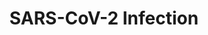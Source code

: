 ---
annotations:
- type: Pathway Ontology
  value: disease pathway
- type: Pathway Ontology
  value: infectious disease pathway
- type: Disease Ontology
  value: severe acute respiratory syndrome
- type: Disease Ontology
  value: viral infectious disease
authors:
- ReactomeTeam
- DeSl
description: This pathway, SARS-CoV-2 infection of human cells (COVID-19), was initially
  generated via electronic inference from the manually curated and reviewed Reactome
  SARS-CoV-1 (Human SARS coronavirus) infection pathway. The inference process created
  SARS-CoV-2 events corresponding to each event in the SARS-CoV-1 pathway and populated
  those events with SARS-CoV-2 protein-containing physical entities based on orthology
  to SARS-CoV-1 proteins (https://reactome.org/documentation/inferred-events). All
  of these computationally created events and entities have been reviewed by Reactome
  curators and modified as appropriate where recently published experimental data
  indicate the existences of differences between the molecular details of the SARS-CoV-1
  and SARS-CoV-2 infection pathways.<br><br>SARSâ€‘CoVâ€‘2 infection begins with the
  binding of viral S (spike) protein to cell surface angiotensin converting enzyme
  2 (ACE2) and endocytosis of the bound virion. Within the endocytic vesicle, host
  proteases mediate cleavage of S protein into S1 and S2 fragments, leading to S2â€‘mediated
  fusion of the viral and host endosome membranes and release of the viral capsid
  into the host cell cytosol. The capsid is uncoated to free the viral genomic RNA,
  whose capâ€‘dependent translation produces polyprotein pp1a and, by means of a 1â€‘base
  frameshift, polyprotein pp1ab. Autoproteolytic cleavage of pp1a and pp1ab generates
  15 or 16 nonstructural proteins (nsps) with various functions. Importantly, the
  RNA dependent RNA polymerase (RdRP) activity is encoded in nsp12. Nsp3, 4, and 6
  induce rearrangement of the cellular endoplasmic reticulum membrane to form cytosolic
  double membrane vesicles (DMVs) where the viral replication transcription complex
  is assembled and anchored. With viral genomic RNA as a template, viral replicaseâ€‘transcriptase
  synthesizes a full length negative sense antigenome, which in turn serves as a template
  for the synthesis of new genomic RNA. The replicaseâ€‘transcriptase can also switch
  template during discontinuous transcription of the genome at transcription regulated
  sequences to produce a nested set of negativeâ€‘sense subgenomic (sg) RNAs, which
  are used as templates for the synthesis of positiveâ€‘sense sgRNAs that are translated
  to generate viral proteins. Finally, viral particle assembly occurs in the ER Golgi
  intermediate compartment (ERGIC). Viral M protein provides the scaffold for virion
  morphogenesis (Hartenian et al. 2020; Fung & Liu 2019; Masters 2006).  View original
  pathway at [http://www.reactome.org/PathwayBrowser/#DIAGRAM=9694516 Reactome].
last-edited: 2021-01-25
organisms:
- Homo sapiens
redirect_from:
- /index.php/Pathway:WP5021
- /instance/WP5021
schema-jsonld:
- '@context': https://schema.org/
  '@id': https://wikipathways.github.io/pathways/WP5021.html
  '@type': Dataset
  creator:
    '@type': Organization
    name: WikiPathways
  description: This pathway, SARS-CoV-2 infection of human cells (COVID-19), was initially
    generated via electronic inference from the manually curated and reviewed Reactome
    SARS-CoV-1 (Human SARS coronavirus) infection pathway. The inference process created
    SARS-CoV-2 events corresponding to each event in the SARS-CoV-1 pathway and populated
    those events with SARS-CoV-2 protein-containing physical entities based on orthology
    to SARS-CoV-1 proteins (https://reactome.org/documentation/inferred-events). All
    of these computationally created events and entities have been reviewed by Reactome
    curators and modified as appropriate where recently published experimental data
    indicate the existences of differences between the molecular details of the SARS-CoV-1
    and SARS-CoV-2 infection pathways.<br><br>SARSâ€‘CoVâ€‘2 infection begins with
    the binding of viral S (spike) protein to cell surface angiotensin converting
    enzyme 2 (ACE2) and endocytosis of the bound virion. Within the endocytic vesicle,
    host proteases mediate cleavage of S protein into S1 and S2 fragments, leading
    to S2â€‘mediated fusion of the viral and host endosome membranes and release of
    the viral capsid into the host cell cytosol. The capsid is uncoated to free the
    viral genomic RNA, whose capâ€‘dependent translation produces polyprotein pp1a
    and, by means of a 1â€‘base frameshift, polyprotein pp1ab. Autoproteolytic cleavage
    of pp1a and pp1ab generates 15 or 16 nonstructural proteins (nsps) with various
    functions. Importantly, the RNA dependent RNA polymerase (RdRP) activity is encoded
    in nsp12. Nsp3, 4, and 6 induce rearrangement of the cellular endoplasmic reticulum
    membrane to form cytosolic double membrane vesicles (DMVs) where the viral replication
    transcription complex is assembled and anchored. With viral genomic RNA as a template,
    viral replicaseâ€‘transcriptase synthesizes a full length negative sense antigenome,
    which in turn serves as a template for the synthesis of new genomic RNA. The replicaseâ€‘transcriptase
    can also switch template during discontinuous transcription of the genome at transcription
    regulated sequences to produce a nested set of negativeâ€‘sense subgenomic (sg)
    RNAs, which are used as templates for the synthesis of positiveâ€‘sense sgRNAs
    that are translated to generate viral proteins. Finally, viral particle assembly
    occurs in the ER Golgi intermediate compartment (ERGIC). Viral M protein provides
    the scaffold for virion morphogenesis (Hartenian et al. 2020; Fung & Liu 2019;
    Masters 2006).  View original pathway at [http://www.reactome.org/PathwayBrowser/#DIAGRAM=9694516
    Reactome].
  keywords:
  - 'VHL '
  - 'pp1a-nsp3 '
  - nsp1
  - tetramer:glycosylated-ACE2
  - 'CTSL(114-288) '
  - Ub
  - N-glycan-PALM-Spike
  - 'pp1ab-nsp1 '
  - 'MGAT4C '
  - pp1ab-nsp3-4
  - 'PARP14 '
  - nsp9 dimer
  - 'CHMP4C '
  - 'GSK3B '
  - 'SARS-CoV-2 nascent genomic RNA complement (minus strand) with mismatched 3''
    nucleotide '
  - 'phospho-SUMO1-K62-ADPr-p-S177-Ncap '
  - nsp7:nsp8:nsp12:nsp14:nsp10:nsp13:nsp15
  - 'ST3GAL2 '
  - S-adenosyl-L-methionine
  - 'pp1a-nsp8 '
  - pp1ab-nsp7
  - 3CLp
  - 'm7G(5'')pppAm-capped,polyadenylated mRNA7 '
  - di-antennary
  - 'SUMO1-C93-UBE2I '
  - 9b
  - 'NHC '
  - 'TMPRSS2 '
  - 'm7GpppA-mRNA7 '
  - TMPRSS2:TMPRSS2
  - 'UBB(77-152) '
  - unfolded Spike
  - S-adenosyl-L-homocysteine
  - 'S1:S2:M:E:encapsidated SARS-CoV-2 genomic RNA: 7a:O-glycosyl 3a tetramer'
  - 'STT3A '
  - nucleotide
  - 'm7GpppA-mRNA5 '
  - 'mRNA4 minus strand '
  - nsp4
  - nucleoside
  - 'CHMP6 '
  - phospho-p-S177,S181,S185,S187,S189,S191,S195,T199,S203,S207-N
  - 'pp1ab-nsp12 '
  - RNA
  - RB1
  - nsp7:nsp8:nsp12:nsp14:nsp10
  - phospho-p-S177-Ncap
  - 'm7G(5'')pppAm-capped SARS-CoV-2 genomic RNA complement (minus strand) '
  - 'GSK3A '
  - RNA:O-glycosyl 3a
  - m7G(5')pppAm-capped
  - pp1ab-nsp9
  - 'm7G(5'')pppAm-mRNA9 '
  - (plus strand)
  - 'UBC(305-380) '
  - 'm7G(5'')pppAm-mRNA4 '
  - 'm7G(5'')pppAm-capped,polyadenylated-mRNA9 '
  - 'tri-antennary N-glycan-PALM-Spike '
  - m7GpppA-SARS-CoV-2
  - pp1ab
  - 'N-glycan pp1ab-nsp3 '
  - pp1a-nsp10
  - 3xPalmC-E
  - 'mRNA6 minus strand '
  - 'CHMP7 '
  - 'PARP16 '
  - 'UBC(229-304) '
  - dimer:Î±-Ketoamides
  - nsp3:nsp4:nsp6
  - VHL
  - 'UBB(1-76) '
  - (Man)9 (PP-Dol)1
  - primer:RTC
  - 'PARP6 '
  - SARS-CoV-2
  - gRNA with secondary
  - Spike trimer
  - 'CHMP3 '
  - 'm7GpppA-mRNA3 '
  - strand):RTC
  - pp1ab-nsp15
  - 3a tetramer
  - SARS-CoV-2 gRNA:RTC
  - 'M '
  - SUMO1:C93-UBE2I
  - 'pp1ab-nsp13 '
  - 'N-glycan pp1ab-nsp3-4 '
  - SARS coronavirus
  - phospho-ADPr-p-S177-Ncap
  - 'mRNA7a minus strand '
  - 'UBC(153-228) '
  - m7G(5')pppAm-capped,polyadenylated mRNA2
  - 'GANAB '
  - Host Derived Lipid
  - TMPRSS2 inhibitors
  - 'glycosylated-ACE2 '
  - RNA (plus strand)
  - pp1a-3CL
  - 'm7G(5'')pppAm-capped,polyadenylated mRNA3 '
  - VCP
  - 'pp1ab-nsp14 '
  - M lattice
  - 'PIK3C3 '
  - 'RPN2 '
  - Ub-3xPalmC-E
  - 3CLp dimer
  - pp1a-nsp8
  - gRNA:RTC:RNA primer
  - 'PIK3R4 '
  - pp1a
  - 'TUSC3(1-348) '
  - 7a:O-glycosyl
  - glycosylated-ACE2
  - NTP
  - nsp13:DDX5
  - pp1a-nsp11
  - beta-D-glucose
  - 'mRNA7b minus strand '
  - 'ST3GAL3 '
  - Î±-Ketoamides
  - 'm7G(5'')pppAm-mRNA2 '
  - 'ST6GALNAC2 '
  - 'mRNA6 '
  - CTSL:CTSL inhibitors
  - 'm7G(5'')pppAm-capped,polyadenylated mRNA2 '
  - 'mRNA5 minus strand '
  - SUMO-p-Ncap
  - (minus strand)
  - N
  - fully glycosylated
  - 'N-glycan pp1a-nsp3 '
  - phospho-SUMO1-K62-ADPr-p-S177-Ncap
  - 'S3:M:E:encapsidated '
  - pentamer
  - nascent M
  - GSK3
  - GSK3B
  - 'pp1ab-nsp15 '
  - '7a '
  - 'UBC(533-608) '
  - MGAT5
  - 'high-mannose N-glycan-PALM-Spike '
  - CTSL inhibitors
  - 'm7G(5'')pppAm-capped,polyadenylated mRNA6 '
  - 'ZCRB1 '
  - ESCRT-III
  - 'ST6GALNAC3 '
  - MAN2A1
  - N-glycan nsp3-4
  - pp1a-nsp7
  - 14-sugar N-glycan
  - pp1ab-nsp6
  - 'mRNA9 '
  - nsp16:VHL
  - nsp7:nsp8:nsp12:nsp14:nsp10:nsp13
  - 'm7GpppA-mRNA8 '
  - 'S1:S2:M:E:'
  - 'pp1a-nsp9 '
  - 'UBC(609-684) '
  - pp1ab-nsp5
  - structure
  - nsp7:nsp8:nsp12
  - nsp3
  - nsp15 hexamer
  - N-glycan M
  - GALNT1
  - 'pp1a-nsp1 '
  - 'DDOST '
  - OST complex
  - 'm7GpppA-mRNA6 '
  - 'UBC(457-532) '
  - 'pp1a-nsp2 '
  - 'pp1ab-nsp7 '
  - ATP
  - m7G(5')pppAm-capped,polyadenylated-mRNA9
  - m7G(5')pppAm-capped,polyadenylated mRNA5
  - pp1ab-nsp12
  - nsp15:RB1
  - N-glycan folded
  - 'pp1ab-nsp2 '
  - nsp10
  - 'RPS27A(1-76) '
  - 'pp1a-nsp6 '
  - protein:encapsidated SARS-CoV-2 genomic RNA
  - strand subgenomic
  - high-mannose
  - 'PARP10 '
  - 'complex N-glycan-PALM-Spike S1 Fragment '
  - 'pp1a-nsp1-4 '
  - 'N-glycan M '
  - m7G(5')pppAm-capped,polyadenylated mRNA3
  - genomic RNA
  - sialyltransferases
  - 'm7G(5'')pppAm-capped,polyadenylated mRNA4 '
  - CMP
  - nsp8
  - pp1ab-nsp13
  - tetramer
  - gRNA:RTC:nascent
  - N-glycan nsp4
  - ADP
  - 'BECN1 '
  - 'mRNA7a '
  - a nucleotide sugar
  - NAM
  - 'HCQ '
  - 'RNA:'
  - 'pp1ab-nsp4 '
  - inhibitors
  - Pi
  - 'RPN1 '
  - 'UVRAG '
  - ZCRB1:m7G(5')pppAm-capped, polyadenylated SARS-CoV-2 genomic RNA (plus strand)
  - mRNAs
  - lattice:E
  - 'MOGS '
  - CQ2+, HCQ2+
  - 'ST6GAL1 '
  - Spike
  - N-glycan nsp3
  - MGAT4s
  - 'complex N-glycan-PALM-Spike S2 Fragment '
  - 5'-diphosphate(3-)
  - pp1a-nsp1-4
  - 'CHMP4B '
  - nucleotide-sugar
  - Bilayer Membrane
  - 'pp1a-3CL '
  - 'mRNA9 minus strand '
  - 7a
  - trimer
  - 3a:membranous
  - FURIN
  - 'UBE2I-G97-SUMO1 '
  - 'mRNA5 '
  - nsp5
  - ER
  - 'ST6GALNAC4 '
  - O-glycosyl 3a
  - Cathepsin L1
  - NAD+
  - 'CHMP4A '
  - 'teicoplanin '
  - M
  - genomic
  - UVRAG complex
  - 'MAN1B1 '
  - 'pp1ab-nsp1-4 '
  - palmitoyl-CoA
  - GalNAc-O-3a
  - 'camostat '
  - 'SARS-CoV-2 nascent genomic RNA complement (minus strand) '
  - polyadenylated
  - 'mRNA8 '
  - ER-alpha-glucosidase
  - RTC
  - 'm7G(5'')pppAm-capped,polyadenylated mRNA8 '
  - 'm7G(5'')pppAm-capped,polyadenylated mRNA5 '
  - RTC inhibitors
  - 'CQ2+ '
  - DDX5
  - SARS-CoV-2 genomic
  - 'O-glycosyl 3a '
  - Man(9) N-glycan
  - 'PARP4 '
  - 'Li<sup>+</sup> '
  - 'MGAT4B '
  - 'DDX5 '
  - 3a
  - MGAT1
  - 'UBC(77-152) '
  - 'CHMP2B '
  - nsp7:nsp8
  - 'mRNA8 minus strand '
  - nsp16:nsp10
  - pp1ab-nsp10
  - 'pp1ab-nsp3-4 '
  - 'pp1ab-nsp3 '
  - 'N-glycan pp1ab-nsp4 '
  - 'pp1a '
  - SARS-CoV-2 minus
  - 'PARP9 '
  - ACE2
  - 'mRNA4 '
  - PPi
  - nascent E
  - UDP
  - 'm7G(5'')pppAm-mRNA5 '
  - Ncap
  - 'm7G(5'')pppAm-mRNA8 '
  - structure:RTC
  - CQ, HCQ
  - 'pp1ab-nsp16 '
  - RNA minus
  - 'pp1ab-nsp10 '
  - 'pp1ab-nsp9 '
  - ER-alpha
  - 'N-glycan pp1a-nsp3-4 '
  - Ncap tetramer
  - 'pp1a-nsp3-4 '
  - strand):RTC:RTC
  - 'mRNA3 '
  - 'fully glycosylated Spike '
  - pp1a-nsp6
  - 'mRNA2 '
  - tri-antennary
  - 'mRNA7b '
  - nsp8:MAP1LC3B
  - pp1a-nsp6-11
  - pp1ab-nsp14
  - SARS-CoV-2 gRNA
  - 'MAP1LC3B '
  - complement (minus
  - GSKi
  - 'm7GpppA-mRNA9 '
  - 'UBC(1-76) '
  - CANX
  - m7G(5')pppAm-SARS-CoV-2 plus strand subgenomic mRNAs
  - 'UBC(381-456) '
  - 'mRNA3 minus strand '
  - 'CTSL(292-333) '
  - S1:S2:M lattice:E
  - subgenomic mRNAs
  - 'di-antennary N-glycan-PALM-Spike '
  - PARPs
  - m7G(5')pppAm-capped,
  - 'RNA: 7a:O-glycosyl'
  - nsp7
  - 'ST3GAL1 '
  - nsp10:nsp14
  - strand:RTC
  - nsp9
  - 'm7GpppA-mRNA4 '
  - 'pp1ab-nsp8 '
  - FUT8
  - 7a:O-glycosyl 3a
  - 'm7G(5'')pppAm-mRNA6 '
  - RNA minus strand
  - 'UBA52(1-76) '
  - pp1ab-nsp8
  - 'mRNA2 minus strand '
  - 'compound 11r '
  - UBE2I
  - MGAT2
  - nsp1-4
  - 'm7G(5'')pppAm-capped, polyadenylated SARS-CoV-2 genomic RNA (plus strand) '
  - CoA-SH
  - DOLP
  - protein
  - 'ST3GAL4 '
  - (Glc)3 (GlcNAc)2
  - 'Host Derived Lipid Bilayer Membrane '
  - nsp2
  - 'CHMP2A '
  - nsp3-4
  - GSK3B:GSKi
  - pp1ab-nsp1-4
  - 'm7G(5'')pppAm-mRNA3 '
  - SARS-CoV-2 plus
  - 'm7GpppA-mRNA2 '
  - '1-deoxynojirimycin '
  - nascent Spike
  - RNA:7a:O-glycosyl
  - CMP-Neu5Ac
  - 'RNA primer '
  - 'pp1a-nsp4 '
  - MAN1B1,EDEM2
  - 'RB1 '
  - S3:M:E:encapsidated
  - m7G(5')pppAm-capped,polyadenylated mRNA4
  - 'm7G(5'')pppAm-mRNA7 '
  - N-glycan unfolded
  - 'pp1ab-nsp5 '
  - nsp6
  - 'pp1ab-nsp6 '
  - ZCRB1
  - nsp3:nsp4
  - pp1a dimer
  - pp1a-nsp9
  - GTP
  - RNA complement
  - 'pp1a-nsp10 '
  - encapsidated
  - MAP1LC3B
  - 'MGAT4A(1-535) '
  - H+
  - N-glycan
  - plus strand
  - 'DAD1 '
  - gRNA:RTC:RNA
  - with mismatched
  - 'Ub-3xPalmC-E '
  - 'EDEM2 '
  - 'pp1a-nsp7 '
  - MOGS
  - H2O
  - TMPRSS2
  - 'PRKCSH '
  - 'N-glycan pp1a-nsp4 '
  - UDP-GalNAc
  - m7GpppA-capped
  - 'PARP8 '
  - dimer:SARS-CoV-2
  - alpha-glucosidases
  - NMP
  - 5'-diphosphate(3âˆ’)
  - 'MAGT1 '
  - glucosidases:ER-alpha glucosidase inhibitors
  - pp1ab-nsp16
  - N-glycan E
  - 'UBB(153-228) '
  license: CC0
  name: SARS-CoV-2 Infection
seo: CreativeWork
title: SARS-CoV-2 Infection
wpid: WP5021
---